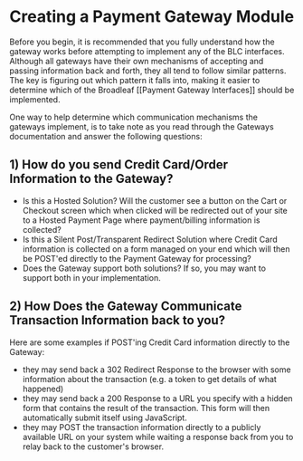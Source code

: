 # Creating a Payment Gateway Module

Before you begin, it is recommended that you fully understand how the gateway works before attempting to implement
any of the BLC interfaces. Although all gateways have their own mechanisms of accepting and passing information back and forth,
they all tend to follow similar patterns. The key is figuring out which pattern it falls into, making it easier to determine
which of the Broadleaf [[Payment Gateway Interfaces]] should be implemented.

One way to help determine which communication mechanisms the gateways implement, is to take note as you read through
the Gateways documentation and answer the following questions:

## 1) How do you send Credit Card/Order Information to the Gateway?

- Is this a Hosted Solution? Will the customer see a button on the Cart or Checkout screen which when clicked will be
redirected out of your site to a Hosted Payment Page where payment/billing information is collected?
- Is this a Silent Post/Transparent Redirect Solution where Credit Card information is collected on a form managed on
your end which will then be POST'ed directly to the Payment Gateway for processing?
- Does the Gateway support both solutions? If so, you may want to support both in your implementation.

## 2) How Does the Gateway Communicate Transaction Information back to you?
Here are some examples if POST'ing Credit Card information directly to the Gateway:
- they may send back a 302 Redirect Response to the browser
with some information about the transaction (e.g. a token to get details of what happened)
- they may send back a 200 Response to a URL you specify 
with a hidden form that contains the result of the transaction. This form will then automatically submit itself using JavaScript.
- they may POST the transaction information directly to a publicly available URL on your system while waiting a response
back from you to relay back to the customer's browser.
